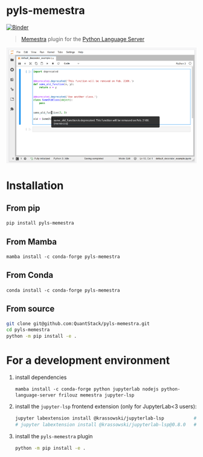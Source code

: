 # pyls-memestra

[![Binder](https://mybinder.org/badge_logo.svg)](https://mybinder.org/v2/gh/QuantStack/pyls-memestra/master?urlpath=/lab/tree/binder/default_decorator_example.ipynb)

> [Memestra](https://github.com/QuantStack/memestra/) plugin for the [Python Language Server](https://github.com/palantir/python-language-server)

![screenshot](./screenshot.png)

# Installation

## From pip

`pip install pyls-memestra`

## From Mamba

`mamba install -c conda-forge pyls-memestra`

## From Conda

`conda install -c conda-forge pyls-memestra`

## From source

```bash
git clone git@github.com:QuantStack/pyls-memestra.git
cd pyls-memestra
python -m pip install -e .
```

# For a development environment

1. install dependencies

    ```
    mamba install -c conda-forge python jupyterlab nodejs python-language-server frilouz memestra jupyter-lsp
    ```

2. install the `jupyter-lsp` frontend extension (only for JupyterLab<3 users):

    ```bash
    jupyter labextension install @krassowski/jupyterlab-lsp           # for JupyterLab 2.x
    # jupyter labextension install @krassowski/jupyterlab-lsp@0.8.0   # for JupyterLab 1.x
    ```

3. install the `pyls-memestra` plugin

    ```bash
    python -m pip install -e .
    ```

